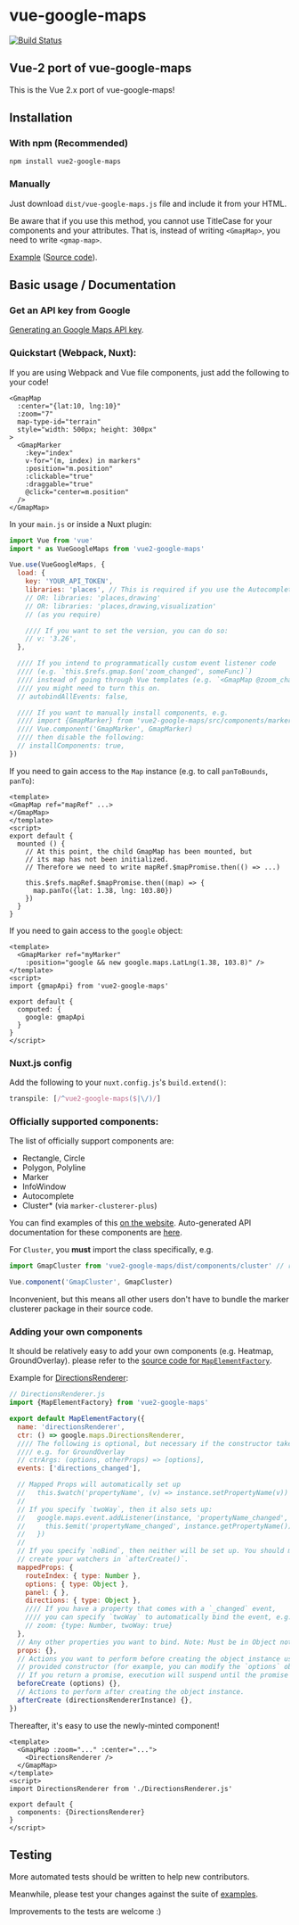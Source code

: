 # vue-google-maps

[![Build Status](https://travis-ci.org/xkjyeah/vue-google-maps.svg?branch=vue2)](https://travis-ci.org/xkjyeah/vue-google-maps)

## Vue-2 port of vue-google-maps

This is the Vue 2.x port of vue-google-maps!

## Installation

### With npm (Recommended)

```
npm install vue2-google-maps
```

### Manually

Just download `dist/vue-google-maps.js` file and include it from your HTML.

Be aware that if you use this method, you cannot use TitleCase for your components and your attributes.
That is, instead of writing `<GmapMap>`, you need to write `<gmap-map>`.

[Example](http://xkjyeah.github.io/vue-google-maps/overlay.html) ([Source code](https://github.com/xkjyeah/vue-google-maps/blob/no-deferred-ready/examples/overlay.html)).

## Basic usage / Documentation

### Get an API key from Google

[Generating an Google Maps API key](https://developers.google.com/maps/documentation/javascript/get-api-key).

### Quickstart (Webpack, Nuxt):

If you are using Webpack and Vue file components, just add the following to your code!

```vue
<GmapMap
  :center="{lat:10, lng:10}"
  :zoom="7"
  map-type-id="terrain"
  style="width: 500px; height: 300px"
>
  <GmapMarker
    :key="index"
    v-for="(m, index) in markers"
    :position="m.position"
    :clickable="true"
    :draggable="true"
    @click="center=m.position"
  />
</GmapMap>
```

In your `main.js` or inside a Nuxt plugin:

```js
import Vue from 'vue'
import * as VueGoogleMaps from 'vue2-google-maps'

Vue.use(VueGoogleMaps, {
  load: {
    key: 'YOUR_API_TOKEN',
    libraries: 'places', // This is required if you use the Autocomplete plugin
    // OR: libraries: 'places,drawing'
    // OR: libraries: 'places,drawing,visualization'
    // (as you require)

    //// If you want to set the version, you can do so:
    // v: '3.26',
  },

  //// If you intend to programmatically custom event listener code
  //// (e.g. `this.$refs.gmap.$on('zoom_changed', someFunc)`)
  //// instead of going through Vue templates (e.g. `<GmapMap @zoom_changed="someFunc">`)
  //// you might need to turn this on.
  // autobindAllEvents: false,

  //// If you want to manually install components, e.g.
  //// import {GmapMarker} from 'vue2-google-maps/src/components/marker'
  //// Vue.component('GmapMarker', GmapMarker)
  //// then disable the following:
  // installComponents: true,
})
```

If you need to gain access to the `Map` instance (e.g. to call `panToBounds`, `panTo`):
```vue
<template>
<GmapMap ref="mapRef" ...>
</GmapMap>
</template>
<script>
export default {
  mounted () {
    // At this point, the child GmapMap has been mounted, but
    // its map has not been initialized.
    // Therefore we need to write mapRef.$mapPromise.then(() => ...)

    this.$refs.mapRef.$mapPromise.then((map) => {
      map.panTo({lat: 1.38, lng: 103.80})
    })
  }
}
```

If you need to gain access to the `google` object:
```vue
<template>
  <GmapMarker ref="myMarker"
    :position="google && new google.maps.LatLng(1.38, 103.8)" />
</template>
<script>
import {gmapApi} from 'vue2-google-maps'

export default {
  computed: {
    google: gmapApi
  }
}
</script>
```

### Nuxt.js config

Add the following to your `nuxt.config.js`'s `build.extend()`:
```js
transpile: [/^vue2-google-maps($|\/)/]    
```

### Officially supported components:

The list of officially support components are:

- Rectangle, Circle
- Polygon, Polyline
- Marker
- InfoWindow
- Autocomplete
- Cluster* (via `marker-clusterer-plus`)

You can find examples of this [on the website](http://xkjyeah.github.io/vue-google-maps/).
Auto-generated API documentation for these components are [here](http://xkjyeah.github.io/vue-google-maps/autoapi.html).

For `Cluster`, you **must** import the class specifically, e.g.
```js
import GmapCluster from 'vue2-google-maps/dist/components/cluster' // replace src with dist if you have Babel issues

Vue.component('GmapCluster', GmapCluster)
```
Inconvenient, but this means all other users don't have to bundle the marker clusterer package
in their source code.

### Adding your own components

It should be relatively easy to add your own components (e.g. Heatmap, GroundOverlay). please refer to the
[source code for `MapElementFactory`](https://github.com/xkjyeah/vue-google-maps/blob/vue2/src/components/mapElementFactory.js).

Example for [DirectionsRenderer](https://developers.google.com/maps/documentation/javascript/reference/3/#DirectionsRenderer):
```js
// DirectionsRenderer.js
import {MapElementFactory} from 'vue2-google-maps'

export default MapElementFactory({
  name: 'directionsRenderer',
  ctr: () => google.maps.DirectionsRenderer,
  //// The following is optional, but necessary if the constructor takes multiple arguments
  //// e.g. for GroundOverlay
  // ctrArgs: (options, otherProps) => [options],
  events: ['directions_changed'],

  // Mapped Props will automatically set up
  //   this.$watch('propertyName', (v) => instance.setPropertyName(v))
  //
  // If you specify `twoWay`, then it also sets up:
  //   google.maps.event.addListener(instance, 'propertyName_changed', () => {
  //     this.$emit('propertyName_changed', instance.getPropertyName())
  //   })
  //
  // If you specify `noBind`, then neither will be set up. You should manually
  // create your watchers in `afterCreate()`.
  mappedProps: {
    routeIndex: { type: Number },
    options: { type: Object },
    panel: { },
    directions: { type: Object },
    //// If you have a property that comes with a `_changed` event,
    //// you can specify `twoWay` to automatically bind the event, e.g. Map's `zoom`:
    // zoom: {type: Number, twoWay: true}
  },
  // Any other properties you want to bind. Note: Must be in Object notation
  props: {},
  // Actions you want to perform before creating the object instance using the
  // provided constructor (for example, you can modify the `options` object).
  // If you return a promise, execution will suspend until the promise resolves
  beforeCreate (options) {},
  // Actions to perform after creating the object instance.
  afterCreate (directionsRendererInstance) {},
})
```

Thereafter, it's easy to use the newly-minted component!
```vue
<template>
  <GmapMap :zoom="..." :center="...">
    <DirectionsRenderer />
  </GmapMap>
</template>
<script>
import DirectionsRenderer from './DirectionsRenderer.js'

export default {
  components: {DirectionsRenderer}
}
</script>
```

## Testing

More automated tests should be written to help new contributors.

Meanwhile, please test your changes against the suite of [examples](examples).

Improvements to the tests are welcome :)
